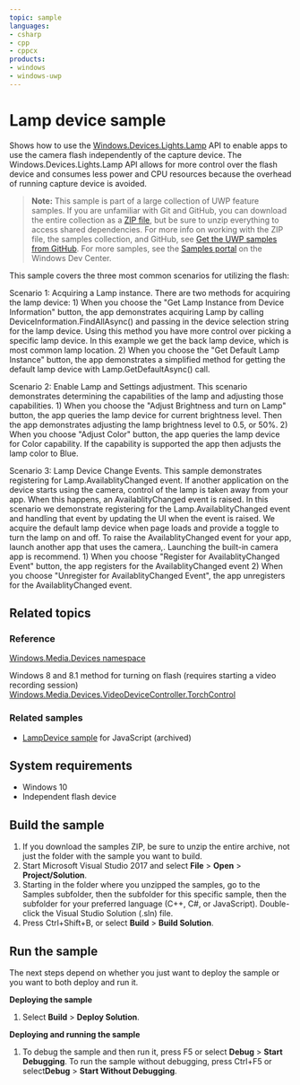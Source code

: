 ```yaml
---
topic: sample
languages:
- csharp
- cpp
- cppcx
products:
- windows
- windows-uwp
---
```


<!---
  category: DevicesSensorsAndPower 
  samplefwlink: http://go.microsoft.com/fwlink/p/?LinkId=620558
--->

# Lamp device sample

Shows how to use the [Windows.Devices.Lights.Lamp](https://msdn.microsoft.com/library/windows/apps/windows.devices.lights.aspx) 
API to enable apps to use the camera flash
independently of the capture device. The Windows.Devices.Lights.Lamp API allows for more control 
over the flash device and consumes less power and CPU
resources because the overhead of running capture device is avoided.

> **Note:** This sample is part of a large collection of UWP feature samples. 
> If you are unfamiliar with Git and GitHub, you can download the entire collection as a 
> [ZIP file](https://github.com/Microsoft/Windows-universal-samples/archive/master.zip), but be 
> sure to unzip everything to access shared dependencies. For more info on working with the ZIP file, 
> the samples collection, and GitHub, see [Get the UWP samples from GitHub](https://aka.ms/ovu2uq). 
> For more samples, see the [Samples portal](https://aka.ms/winsamples) on the Windows Dev Center. 

This sample covers the three most common scenarios for utilizing the flash:

Scenario 1: Acquiring a Lamp instance. There are two methods for acquiring the lamp device:
     1)  When you choose the "Get Lamp Instance from Device Information" button, the app demonstrates acquiring Lamp by calling DeviceInformation.FindAllAsync()
     and passing in the device selection string for the lamp device. Using this method you have more control over picking a specific lamp device. In this example
     we get the back lamp device, which is most common lamp location.
     2) When you choose the "Get Default Lamp Instance" button, the app demonstrates a simplified method for getting the default lamp device with Lamp.GetDefaultAsync() call. 

Scenario 2: Enable Lamp and Settings adjustment. This scenario demonstrates determining the capabilities of the lamp and adjusting those capabilities.
    1) When you choose the "Adjust Brightness and turn on Lamp" button, the app queries the lamp device for current brightness level. Then the app demonstrates adjusting the lamp
    brightness level to 0.5, or 50%. 
    2) When you choose "Adjust Color" button, the app queries the lamp device for Color capability. If the capability is supported the app then adjusts the lamp color to Blue.

Scenario 3: Lamp Device Change Events. This sample demonstrates registering for Lamp.AvailablityChanged event. If another application on the device starts using the camera, control of the lamp is taken away from your app.
When this happens, an AvailablityChanged event is raised. In this scenario we demonstrate registering for the Lamp.AvailablityChanged event and handling that event by updating the UI when the event is raised. We acquire
the default lamp device when page loads and provide a toggle to turn the lamp on and off. To raise the AvailablityChanged event for your app, launch another app that uses the camera,. Launching the built-in camera app is recommend.
    1) When you choose "Register for AvailablityChanged Event" button, the app registers for the AvailablityChanged event
    2) When you choose "Unregister for AvailablityChanged Event", the app unregisters for the AvailablityChanged event.

## Related topics

### Reference

[Windows.Media.Devices namespace](https://msdn.microsoft.com/library/windows/apps/windows.media.devices.aspx)

Windows 8 and 8.1 method for turning on flash (requires starting a video recording session)
[Windows.Media.Devices.VideoDeviceController.TorchControl](https://msdn.microsoft.com/library/windows/apps/windows.media.devices.videodevicecontroller.torchcontrol.aspx)

### Related samples

* [LampDevice sample](/archived/LampDevice/) for JavaScript (archived)

## System requirements

* Windows 10
* Independent flash device

Build the sample
----------------

1. If you download the samples ZIP, be sure to unzip the entire archive, not just the folder with the sample you want to build. 
2. Start Microsoft Visual Studio 2017 and select **File** \> **Open** \> **Project/Solution**.
3. Starting in the folder where you unzipped the samples, go to the Samples subfolder, then the subfolder for this specific sample, then the subfolder for your preferred language (C++, C#, or JavaScript). Double-click the Visual Studio Solution (.sln) file.
4. Press Ctrl+Shift+B, or select **Build** \> **Build Solution**.

Run the sample
--------------

The next steps depend on whether you just want to deploy the sample or you want to both deploy and run it.

**Deploying the sample**
1.  Select **Build** \> **Deploy Solution**.

**Deploying and running the sample**
1.  To debug the sample and then run it, press F5 or select **Debug** \> **Start Debugging**. To run the sample without debugging, press Ctrl+F5 or select**Debug** \> **Start Without Debugging**.